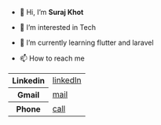 - 👋 Hi, I’m <b>Suraj Khot</b>
- 👀 I’m interested in Tech
- 🌱 I’m currently learning flutter and laravel

- 📫 How to reach me
<table>
    <tr>
        <th>Linkedin</th>
        <td><a href="https://www.linkedin.com/in/khot-suraj">linkedIn</a></td>
    </tr>
    <tr>
        <th>Gmail</th>
        <td><a href="mailto:khotsuraj019@gmail.com">mail</a></td>
    </tr>
     <tr>
        <th>Phone</th>
        <td><a href="tel:9359658536">call</a></td>
    </tr>
</table>

       
  

